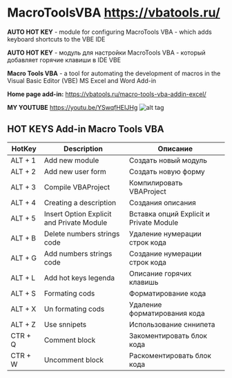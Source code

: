 # MacroToolsVBA https://vbatools.ru/

**AUTO HOT KEY** - module for configuring MacroTools VBA - which adds keyboard shortcuts to the VBE IDE

**AUTO HOT KEY** - модуль для настройки MacroTools VBA - который добавляет горячие клавиши в IDE VBE

**Macro Tools VBA** - a tool for automating the development of macros in the Visual Basic Editor (VBE) MS Excel and Word
Add-in 

**Home page add-in:** https://vbatools.ru/macro-tools-vba-addin-excel/

**MY YOUTUBE** https://youtu.be/YSwqfHEIJHg
![alt tag](https://vbatools.ru/wp-content/uploads/2019/10/main-macro-tools-vba2.gif "Use Macro Tools VBA Example")


## HOT KEYS Add-in Macro Tools VBA

HotKey | Description | Описание
--- | --- | --- 
ALT + 1 | Add new module| Создать новый модуль
ALT + 2 | Add new user form| Создать новую форму 
ALT + 3 | Compile VBAProject | Компилировать VBAProject
ALT + 4 | Creating a description| Создания описания 
ALT + 5 | Insert Option Explicit and Private Module  | Вставка опций Explicit и Private Module
ALT + B | Delete numbers strings code | Удаление нумерации строк кода
ALT + G | Add numbers strings code| Создание нумерации строк кода
ALT + L | Add hot keys legenda | Описание горячих клавишь
ALT + S | Formating cods | Форматирование кода
ALT + X | Un formating cods | Удаление форматирования кода
ALT + Z | Use snnipets | Использование сннипета
CTR + Q | Comment block | Закоментировать блок кода
CTR + W | Uncomment block | Раскоментировать блок кода